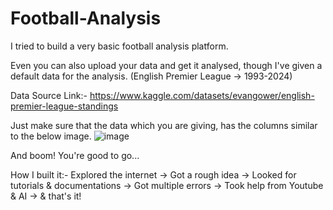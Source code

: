 # Football-Analysis
I tried to build a very basic football analysis platform. 

Even you can also upload your data and get it analysed, though I've given a default data for the analysis. 
(English Premier League -> 1993-2024)

Data Source Link:- https://www.kaggle.com/datasets/evangower/english-premier-league-standings

Just make sure that the data which you are giving, has the columns similar to the below image.
![image](https://github.com/user-attachments/assets/f0025fe7-5983-4e29-9808-d3e2eea3e528)


And boom!
You're good to go...

How I built it:- 
Explored the internet ->   Got a rough idea ->   Looked for tutorials & documentations ->   Got multiple errors ->   Took help from Youtube & AI ->   & that's it!
